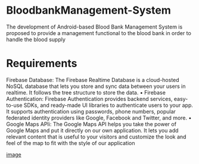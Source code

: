 # BloodbankManagement-System
The development of Android-based Blood Bank Management System is proposed to provide a management functional to the blood bank in order to handle the blood  supply

# Requirements
 Firebase Database: The Firebase Realtime Database is a cloud-hosted NoSQL database that
lets you store and sync data between your users in realtime. It follows the tree structure to store
the data.
• Firebase Authentication: Firebase Authentication provides backend services, easy-to-use
SDKs, and ready-made UI libraries to authenticate users to your app. It supports authentication
using passwords, phone numbers, popular federated identity providers like Google, Facebook
and Twitter, and more.
• Google Maps APIi: The Google Maps API helps you take the power of Google Maps and put
it directly on our own application. It lets you add relevant content that is useful to your visitors
and customize the look and feel of the map to fit with the style of our application

[image](https://github.com/user-attachments/assets/1a20a232-87ab-40b3-a49f-e53496f476dc)
